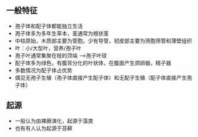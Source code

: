 ## 一般特征
- 孢子体和配子体都能独立生活
- 孢子体多为多年生草本，茎通常为根状茎
- 中柱原始，木质部主要为管胞，少有导管，韧皮部主要为筛胞筛管和薄壁组织
- 叶：小/大型叶，营养/孢子叶
- 孢子叶通常集聚在枝的顶端 -->孢子叶球
- 配子体多为绿色，有腹背分化的叶状体，在腹面产生颈卵器，精子器
- 多数情况为配子体占优势
- 偶见无孢子生殖（孢子体直接产生配子体）和无配子生殖（配子体直接产生孢子体）
## 起源
- 一般认为由裸蕨演化，起源于藻类
- 也有有人认为起源于苔藓